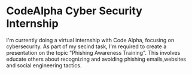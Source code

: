 
# CodeAlpha Cyber Security Internship 

I'm currently doing a virtual internship with Code Alpha, focusing on cybersecurity. As part of my secind task, I'm required to create a presentation on the topic "Phishing Awareness Training". This involves educate others about recognizing and avoiding phishing emails,websites and social engineering tactics.

